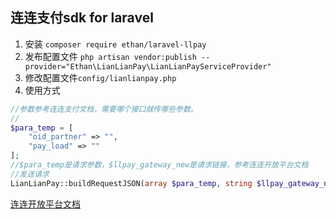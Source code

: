 ## 连连支付sdk for laravel

1. 安装
``composer require ethan/laravel-llpay``
2. 发布配置文件
``php artisan vendor:publish --provider="Ethan\LianLianPay\LianLianPayServiceProvider"``
3. 修改配置文件``config/lianlianpay.php ``
4. 使用方式
```php
//参数参考连连支付文档，需要哪个接口就传哪些参数。
//
$para_temp = [
    "oid_partner" => "",
    "pay_load" => ""
];
//$para_temp是请求参数，$llpay_gateway_new是请求链接，参考连连开放平台文档
//发送请求
LianLianPay::buildRequestJSON(array $para_temp, string $llpay_gateway_new);
```

[连连开放平台文档](https://open.lianlianpay.com/apis/get-started.html)

